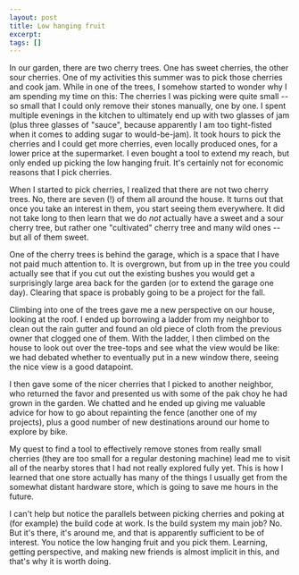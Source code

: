 ```yaml
---
layout: post
title: Low hanging fruit
excerpt:
tags: []
---
```


In our garden, there are two cherry trees. One has sweet cherries, the other sour cherries. One of my activities this summer was to pick those cherries and cook jam. While in one of the trees, I somehow started to wonder why I am spending my time on this: The cherries I was picking were quite small -- so small that I could only remove their stones manually, one by one. I spent multiple evenings in the kitchen to ultimately end up with two glasses of jam (plus three glasses of "sauce", because apparently I am too tight-fisted when it comes to adding sugar to would-be-jam). It took hours to pick the cherries and I could get more cherries, even locally produced ones, for a lower price at the supermarket. I even bought a tool to extend my reach, but only ended up picking the low hanging fruit. It's certainly not for economic reasons that I pick cherries.

When I started to pick cherries, I realized that there are not two cherry trees. No, there are seven (!) of them all around the house. It turns out that once you take an interest in them, you start seeing them everywhere. It did not take long to then learn that we do _not_ actually have a sweet and a sour cherry tree, but rather one "cultivated" cherry tree and many wild ones -- but all of them sweet.

One of the cherry trees is behind the garage, which is a space that I have not paid much attention to. It is overgrown, but from up in the tree you could actually see that if you cut out the existing bushes you would get a surprisingly large area back for the garden (or to extend the garage one day). Clearing that space is probably going to be a project for the fall.

Climbing into one of the trees gave me a new perspective on our house, looking at the roof. I ended up borrowing a ladder from my neighbor to clean out the rain gutter and found an old piece of cloth from the previous owner that clogged one of them. With the ladder, I then climbed on the house to look out over the tree-tops and see what the view would be like: we had debated whether to eventually put in a new window there, seeing the nice view is a good datapoint.

I then gave some of the nicer cherries that I picked to another neighbor, who returned the favor and presented us with some of the pak choy he had grown in the garden. We chatted and he ended up giving me valuable advice for how to go about repainting the fence (another one of my projects), plus a good number of new destinations around our home to explore by bike.

My quest to find a tool to effectively remove stones from really small cherries (they are too small for a regular destoning machine) lead me to visit all of the nearby stores that I had not really explored fully yet. This is how I learned that one store actually has many of the things I usually get from the somewhat distant hardware store, which is going to save me hours in the future.

I can't help but notice the parallels between picking cherries and poking at (for example) the build code at work. Is the build system my main job? No. But it's there, it's around me, and that is apparently sufficient to be of interest. You notice the low hanging fruit and you pick them. Learning, getting perspective, and making new friends is almost implicit in this, and that's why it is worth doing.
